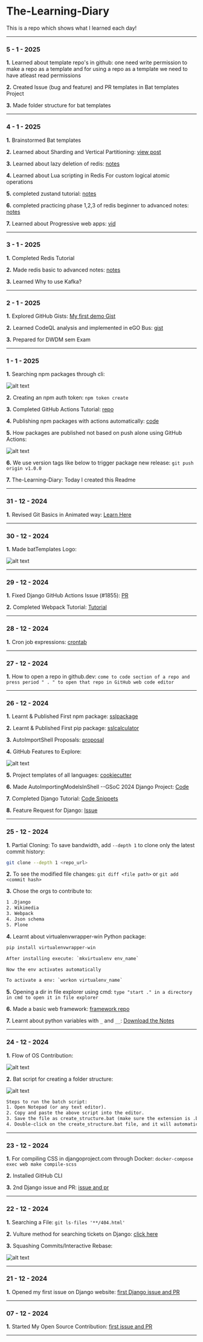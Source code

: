 
# **The-Learning-Diary**

This is a repo which shows what I learned each day!

---

### 5 - 1 - 2025

**1.** Learned about template repo's in github: one need write permission to make a repo as a template and for using a repo as a template we need to have atleast read permissions

**2.** Created Issue (bug and feature) and PR templates in Bat templates Project

**3.** Made folder structure for bat templates

---

### 4 - 1 - 2025

**1.** Brainstormed Bat templates

**2.** Learned about Sharding and Vertical Partitioning: [view post](https://www.linkedin.com/posts/srisailamkakurala_databasedesign-horizontalpartitioning-verticalpartitioning-activity-7281159889337401344-jrY7?utm_source=share&utm_medium=member_desktop)

**3.** Learned about lazy deletion of redis: [notes](https://gist.github.com/SrisailamKakurala/5d57748e74168a18dff4761a00e04bdc#file-lazy-deletion-md)

**4.** Learned about Lua scripting in Redis For custom logical atomic operations

**5.** completed zustand tutorial: [notes](https://github.com/SrisailamKakurala/zustand)

**6.** completed practicing phase 1,2,3 of redis beginner to advanced notes: [notes](https://github.com/SrisailamKakurala/redis-prac)

**7.** Learned about Progressive web apps: [vid](https://youtu.be/RvEEZLxiAlQ?si=dTvKApMN44DrhgM1)

---

### 3 - 1 - 2025

**1.** Completed Redis Tutorial

**2.** Made redis basic to advanced notes: [notes](https://github.com/SrisailamKakurala/redis-prac)

**3.** Learned Why to use Kafka?

---

### 2 - 1 - 2025

**1.** Explored GitHub Gists: [My first demo Gist](https://gist.github.com/SrisailamKakurala)

**2.** Learned CodeQL analysis and implemented in eGO Bus: [gist](https://gist.github.com/SrisailamKakurala/26769ebb344b96e7777ff24c87b62e94)

**3.** Prepared for DWDM sem Exam

---

### 1 - 1 - 2025

**1.** Searching npm packages through cli:

![alt text](<Resources/Images/WhatsApp Image 2025-01-01 at 18.42.24_0cdd2ca3.jpg>)

**2.** Creating an npm auth token: `npm token create`

**3.** Completed GitHub Actions Tutorial: [repo](https://github.com/SrisailamKakurala/github-actions)

**4.** Publishing npm packages with actions automatically: [code](https://github.com/SrisailamKakurala/github-actions/blob/main/sampleWorkflows/workflows/publishnpm.yml)

**5.** How packages are published not based on push alone using GitHub Actions:

![alt text](<Resources/Images/WhatsApp Image 2025-01-01 at 19.05.46_ce1c3e42.jpg>)

**6.** We use version tags like below to trigger package new release: `git push origin v1.0.0`

**7.** The-Learning-Diary: Today I created this Readme

---

### 31 - 12 - 2024

**1.** Revised Git Basics in Animated way: [Learn Here](https://learngitbranching.js.org/)

---

### 30 - 12 - 2024

**1.** Made batTemplates Logo:

![alt text](<Resources/Images/Screenshot 2024-12-30 092959.png>)

---

### 29 - 12 - 2024

**1.** Fixed Django GitHub Actions Issue (#1855): [PR](https://github.com/django/djangoproject.com/pull/1855)

**2.** Completed Webpack Tutorial: [Tutorial](https://youtu.be/JXBR65bs9CA?si=fr_zuAgrUSrPKSiy)

---

### 28 - 12 - 2024

**1.** Cron job expressions: [crontab](https://crontab.guru)

---

### 27 - 12 - 2024

**1.** How to open a repo in github.dev: `come to code section of a repo and press period " . " to open that repo in GitHub web code editor`

---

### 26 - 12 - 2024

**1.** Learnt & Published First npm package: [sslpackage](https://www.npmjs.com/package/sslpackage)

**2.** Learnt & Published First pip package: [sslcalculator](https://pypi.org/project/sslcalculator/0.1/)

**3.** AutoImportShell Proposals: [proposal](https://gist.github.com/salvo-polizzi/304b8cd001e7ccef95e7f1d1b57bdea4)

**4.** GitHub Features to Explore:

![alt text](<Resources/Images/WhatsApp Image 2024-12-26 at 23.22.44_d6b420e9.jpg>)

**5.** Project templates of all languages: [cookiecutter](https://www.cookiecutter.io/)

**6.** Made AutoImportingModelsInShell --GSoC 2024 Django Project: [Code](https://github.com/SrisailamKakurala/AutoImportingModelsInShell)

**7.** Completed Django Tutorial: [Code Snippets](https://github.com/SrisailamKakurala/django-prac)

**8.** Feature Request for Django: [Issue](https://github.com/django/djangoproject.com/issues/1850)

---

### 25 - 12 - 2024

**1.** Partial Cloning: To save bandwidth, add `--depth 1` to clone only the latest commit history:

```bash
git clone --depth 1 <repo_url>
```

**2.** To see the modified file changes: `git diff <file path>` or `git add <commit hash>`

**3.** Chose the orgs to contribute to:

```txt
1 .Django
2. Wikimedia
3. Webpack
4. Json schema
5. Plone
```

**4.** Learnt about virtualenvwrapper-win Python package:

```txt
pip install virtualenvwrapper-win

After installing execute: `mkvirtualenv env_name`

Now the env activates automatically

To activate a env: `workon virtualenv_name`
```

**5.** Opening a dir in file explorer using cmd: `type "start ." in a directory in cmd to open it in file explorer`

**6.** Made a basic web framework: [framework repo](https://github.com/SrisailamKakurala/basic_framework)

**7.** Learnt about python variables with `_` and `__`: [Download the Notes](./Resources/textFiles/pythonUnderscoreVariables.txt)

---

### 24 - 12 - 2024

**1.** Flow of OS Contribution:

![alt text](<Resources/Images/WhatsApp Image 2024-12-24 at 17.53.30_74415edd.jpg>)

**2.** Bat script for creating a folder structure:

![alt text](<Resources/Images/WhatsApp Image 2024-12-24 at 22.35.10_4c264748.jpg>)

```txt
Steps to run the batch script:
1. Open Notepad (or any text editor).
2. Copy and paste the above script into the editor.
3. Save the file as create_structure.bat (make sure the extension is .bat and not .txt).
4. Double-click on the create_structure.bat file, and it will automatically create the folder structure and files for your framework.
```

---

### 23 - 12 - 2024

**1.** For compiling CSS in djangoproject.com through Docker: `docker-compose exec web make compile-scss`

**2.** Installed GitHub CLI

**3.** 2nd Django issue and PR: [issue and pr](https://github.com/django/djangoproject.com/issues/1844)

---

### 22 - 12 - 2024

**1.** Searching a File: `git ls-files '**/404.html'`

**2.** Vulture method for searching tickets on Django:  [click here](https://youtube.com/shorts/lojXKiXZoTo?si=PEsciQQGL1WKmERx)

**3.** Squashing Commits/Interactive Rebase:

![alt text](<Resources/Images/WhatsApp Image 2024-12-23 at 11.41.51_c003a232.jpg>)

---

### 21 - 12 - 2024

**1.** Opened my first issue on Django website: [first Django issue and PR](https://github.com/django/djangoproject.com/issues/1842)

---

### 07 - 12 - 2024

**1.** Started My Open Source Contribution: [first issue and PR](https://github.com/piyushgarg-dev/piyushgargdev-nextjs/issues/1770)

---